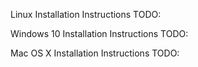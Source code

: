 Linux Installation Instructions
    TODO:

Windows 10 Installation Instructions
    TODO:

Mac OS X Installation Instructions
    TODO:
